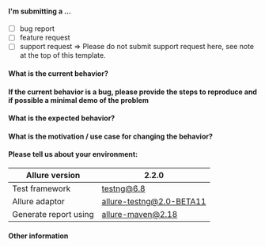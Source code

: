 [//]: # (
. Note: for support questions, please use Stackoverflow or Gitter**. 
. This repository's issues are reserved for feature requests and bug reports.
.
. In case of any problems with Allure Jenkins plugin** please use the following repository 
. to create an issue: https://github.com/jenkinsci/allure-plugin/issues
.
. Make sure you have a clear name for your issue. The name should start with a capital 
. letter and no dot is required in the end of the sentence. An example of good issue names:
.
. - The report is broken in IE11
. - Add an ability to disable default plugins
. - Support emoji in test descriptions
)

#### I'm submitting a ... 
  - [ ] bug report
  - [ ] feature request
  - [ ] support request => Please do not submit support request here, see note at the top of this template.

#### What is the current behavior?


#### If the current behavior is a bug, please provide the steps to reproduce and if possible a minimal demo of the problem


#### What is the expected behavior?


#### What is the motivation / use case for changing the behavior?


#### Please tell us about your environment:

| Allure version | 2.2.0 |
| --- | --- |
| Test framework | testng@6.8 |
| Allure adaptor | allure-testng@2.0-BETA11 |
| Generate report using | allure-maven@2.18 |


#### Other information 

[//]: # (
. e.g. detailed explanation, stacktraces, related issues, suggestions 
. how to fix, links for us to have more context, eg. Stackoverflow, Gitter etc
)
